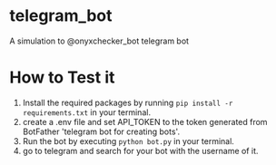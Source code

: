 # telegram_bot
A simulation to @onyxchecker_bot telegram bot

# How to Test it
1. Install the required packages by running `pip install -r requirements.txt` in your terminal.
2. create a .env file and set API_TOKEN to the token generated from BotFather 'telegram bot for creating bots'.
3. Run the bot by executing `python bot.py` in your terminal.
4. go to telegram and search for your bot with the username of it.
